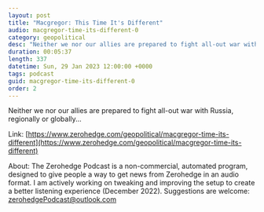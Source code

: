 ```yaml
---
layout: post
title: "Macgregor: This Time It's Different"
audio: macgregor-time-its-different-0
category: geopolitical
desc: "Neither we nor our allies are prepared to fight all-out war with Russia, regionally or globally..."
duration: 00:05:37
length: 337
datetime: Sun, 29 Jan 2023 12:00:00 +0000
tags: podcast
guid: macgregor-time-its-different-0
order: 2
---
```

Neither we nor our allies are prepared to fight all-out war with Russia, regionally or globally...

Link: [https://www.zerohedge.com/geopolitical/macgregor-time-its-different](https://www.zerohedge.com/geopolitical/macgregor-time-its-different)

About: The Zerohedge Podcast is a non-commercial, automated program, designed to give people a way to get news from Zerohedge in an audio format.  I am actively working on tweaking and improving the setup to create a better listening experience (December 2022).  Suggestions are welcome: [zerohedgePodcast@outlook.com](mailto:zerohedgePodcast@outlook.com)